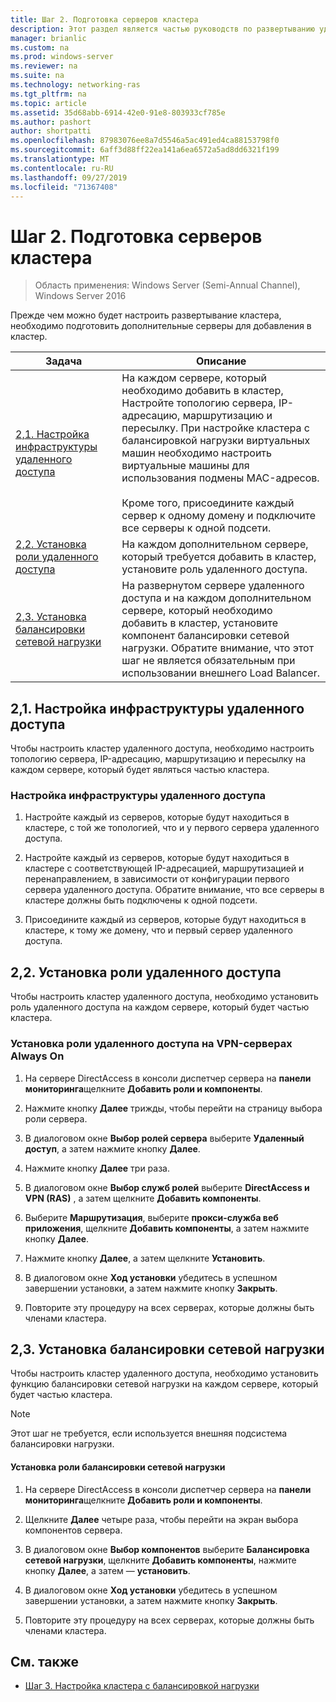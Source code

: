 ```yaml
---
title: Шаг 2. Подготовка серверов кластера
description: Этот раздел является частью руководств по развертыванию удаленного доступа в кластере в Windows Server 2016.
manager: brianlic
ms.custom: na
ms.prod: windows-server
ms.reviewer: na
ms.suite: na
ms.technology: networking-ras
ms.tgt_pltfrm: na
ms.topic: article
ms.assetid: 35d68abb-6914-42e0-91e8-803933cf785e
ms.author: pashort
author: shortpatti
ms.openlocfilehash: 87983076ee8a7d5546a5ac491ed4ca88153798f0
ms.sourcegitcommit: 6aff3d88ff22ea141a6ea6572a5ad8dd6321f199
ms.translationtype: MT
ms.contentlocale: ru-RU
ms.lasthandoff: 09/27/2019
ms.locfileid: "71367408"
---
```

# <a name="step-2-prepare-cluster-servers"></a>Шаг 2. Подготовка серверов кластера

>Область применения: Windows Server (Semi-Annual Channel), Windows Server 2016

Прежде чем можно будет настроить развертывание кластера, необходимо подготовить дополнительные серверы для добавления в кластер.  
  
|Задача|Описание|  
|----|--------|  
|[2,1. Настройка инфраструктуры удаленного доступа](#BKMK_config)|На каждом сервере, который необходимо добавить в кластер, Настройте топологию сервера, IP-адресацию, маршрутизацию и пересылку. При настройке кластера с балансировкой нагрузки виртуальных машин необходимо настроить виртуальные машины для использования подмены MAC-адресов.<br /><br />Кроме того, присоедините каждый сервер к одному домену и подключите все серверы к одной подсети.|  
|[2,2. Установка роли удаленного доступа](#BKMK_Install)|На каждом дополнительном сервере, который требуется добавить в кластер, установите роль удаленного доступа.|  
|[2,3. Установка балансировки сетевой нагрузки](#BKMK_NLB)|На развернутом сервере удаленного доступа и на каждом дополнительном сервере, который необходимо добавить в кластер, установите компонент балансировки сетевой нагрузки. Обратите внимание, что этот шаг не является обязательным при использовании внешнего Load Balancer.|  
  
## <a name="BKMK_config"></a>2,1. Настройка инфраструктуры удаленного доступа  
Чтобы настроить кластер удаленного доступа, необходимо настроить топологию сервера, IP-адресацию, маршрутизацию и пересылку на каждом сервере, который будет являться частью кластера.  
  
### <a name="to-configure-the-remote-access-infrastructure"></a>Настройка инфраструктуры удаленного доступа  
  
1.  Настройте каждый из серверов, которые будут находиться в кластере, с той же топологией, что и у первого сервера удаленного доступа.  
  
2.  Настройте каждый из серверов, которые будут находиться в кластере с соответствующей IP-адресацией, маршрутизацией и перенаправлением, в зависимости от конфигурации первого сервера удаленного доступа. Обратите внимание, что все серверы в кластере должны быть подключены к одной подсети.  
  
3.  Присоедините каждый из серверов, которые будут находиться в кластере, к тому же домену, что и первый сервер удаленного доступа.  
  
## <a name="BKMK_Install"></a>2,2. Установка роли удаленного доступа  
Чтобы настроить кластер удаленного доступа, необходимо установить роль удаленного доступа на каждом сервере, который будет частью кластера.  
  
### <a name="to-install-the-remote-access-role-on-always-on-vpn-servers"></a>Установка роли удаленного доступа на VPN-серверах Always On  
  
1.  На сервере DirectAccess в консоли диспетчер сервера на **панели мониторинга**щелкните **Добавить роли и компоненты**.  
  
2.  Нажмите кнопку **Далее** трижды, чтобы перейти на страницу выбора роли сервера.  
  
3.  В диалоговом окне **Выбор ролей сервера** выберите **Удаленный доступ**, а затем нажмите кнопку **Далее**.  
  
4.  Нажмите кнопку **Далее** три раза.  
  
5.  В диалоговом окне **Выбор служб ролей** выберите **DirectAccess и VPN (RAS)** , а затем щелкните **Добавить компоненты**.  
  
6.  Выберите **Маршрутизация**, выберите **прокси-служба веб приложения**, щелкните **Добавить компоненты**, а затем нажмите кнопку **Далее**.  
  
7. Нажмите кнопку **Далее**, а затем щелкните **Установить**.  
  
8.  В диалоговом окне **Ход установки** убедитесь в успешном завершении установки, а затем нажмите кнопку **Закрыть**.  
  
9.  Повторите эту процедуру на всех серверах, которые должны быть членами кластера.  
  
## <a name="BKMK_NLB"></a>2,3. Установка балансировки сетевой нагрузки  
Чтобы настроить кластер удаленного доступа, необходимо установить функцию балансировки сетевой нагрузки на каждом сервере, который будет частью кластера.  
  
> [!NOTE]  
> Этот шаг не требуется, если используется внешняя подсистема балансировки нагрузки.  
  
#### <a name="to-install-the-nlb-role"></a>Установка роли балансировки сетевой нагрузки  
  
1.  На сервере DirectAccess в консоли диспетчер сервера на **панели мониторинга**щелкните **Добавить роли и компоненты**.  
  
2.  Щелкните **Далее** четыре раза, чтобы перейти на экран выбора компонентов сервера.  
  
3.  В диалоговом окне **Выбор компонентов** выберите **Балансировка сетевой нагрузки**, щелкните **Добавить компоненты**, нажмите кнопку **Далее**, а затем — **установить**.  
  
4.  В диалоговом окне **Ход установки** убедитесь в успешном завершении установки, а затем нажмите кнопку **Закрыть**.  
  
5.  Повторите эту процедуру на всех серверах, которые должны быть членами кластера.  
  
## <a name="BKMK_Links"></a>См. также  
  
-   [Шаг 3. Настройка кластера с балансировкой нагрузки](Step-3-Configure-a-Load-Balanced-Cluster.md)  
  


